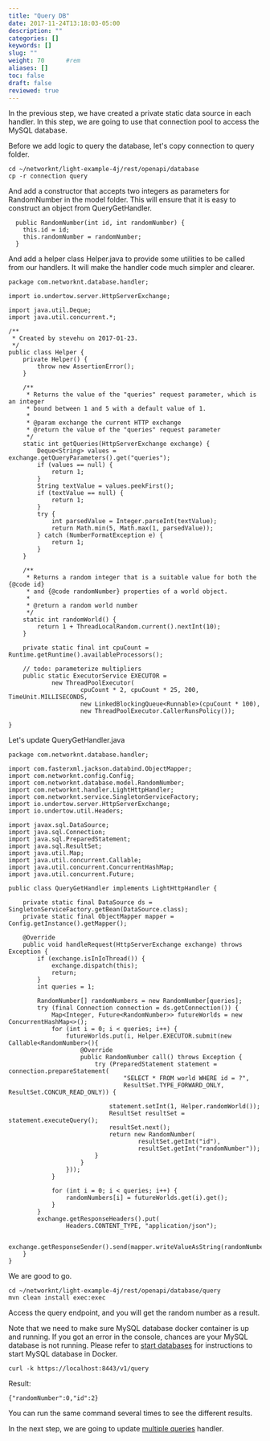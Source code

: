 ```yaml
---
title: "Query DB"
date: 2017-11-24T13:18:03-05:00
description: ""
categories: []
keywords: []
slug: ""
weight: 70      #rem
aliases: []
toc: false
draft: false
reviewed: true
---
```


In the previous step, we have created a private static data source in each handler. In this step, we are going to use that connection pool to access the MySQL database. 

Before we add logic to query the database, let's copy connection to query folder.

```
cd ~/networknt/light-example-4j/rest/openapi/database
cp -r connection query

```

And add a constructor that accepts two integers as parameters for RandomNumber in the model folder. This will ensure that it is easy to construct an object from QueryGetHandler. 

```
  public RandomNumber(int id, int randomNumber) {
    this.id = id;
    this.randomNumber = randomNumber;
  }

```

And add a helper class Helper.java to provide some utilities to be called from our handlers. It will make the handler code much simpler and clearer. 

```
package com.networknt.database.handler;

import io.undertow.server.HttpServerExchange;

import java.util.Deque;
import java.util.concurrent.*;

/**
 * Created by stevehu on 2017-01-23.
 */
public class Helper {
    private Helper() {
        throw new AssertionError();
    }

    /**
     * Returns the value of the "queries" request parameter, which is an integer
     * bound between 1 and 5 with a default value of 1.
     *
     * @param exchange the current HTTP exchange
     * @return the value of the "queries" request parameter
     */
    static int getQueries(HttpServerExchange exchange) {
        Deque<String> values = exchange.getQueryParameters().get("queries");
        if (values == null) {
            return 1;
        }
        String textValue = values.peekFirst();
        if (textValue == null) {
            return 1;
        }
        try {
            int parsedValue = Integer.parseInt(textValue);
            return Math.min(5, Math.max(1, parsedValue));
        } catch (NumberFormatException e) {
            return 1;
        }
    }

    /**
     * Returns a random integer that is a suitable value for both the {@code id}
     * and {@code randomNumber} properties of a world object.
     *
     * @return a random world number
     */
    static int randomWorld() {
        return 1 + ThreadLocalRandom.current().nextInt(10);
    }

    private static final int cpuCount = Runtime.getRuntime().availableProcessors();

    // todo: parameterize multipliers
    public static ExecutorService EXECUTOR =
            new ThreadPoolExecutor(
                    cpuCount * 2, cpuCount * 25, 200, TimeUnit.MILLISECONDS,
                    new LinkedBlockingQueue<Runnable>(cpuCount * 100),
                    new ThreadPoolExecutor.CallerRunsPolicy());

}

```

Let's update QueryGetHandler.java

```
package com.networknt.database.handler;

import com.fasterxml.jackson.databind.ObjectMapper;
import com.networknt.config.Config;
import com.networknt.database.model.RandomNumber;
import com.networknt.handler.LightHttpHandler;
import com.networknt.service.SingletonServiceFactory;
import io.undertow.server.HttpServerExchange;
import io.undertow.util.Headers;

import javax.sql.DataSource;
import java.sql.Connection;
import java.sql.PreparedStatement;
import java.sql.ResultSet;
import java.util.Map;
import java.util.concurrent.Callable;
import java.util.concurrent.ConcurrentHashMap;
import java.util.concurrent.Future;

public class QueryGetHandler implements LightHttpHandler {

    private static final DataSource ds = SingletonServiceFactory.getBean(DataSource.class);
    private static final ObjectMapper mapper = Config.getInstance().getMapper();
    
    @Override
    public void handleRequest(HttpServerExchange exchange) throws Exception {
        if (exchange.isInIoThread()) {
            exchange.dispatch(this);
            return;
        }
        int queries = 1;

        RandomNumber[] randomNumbers = new RandomNumber[queries];
        try (final Connection connection = ds.getConnection()) {
            Map<Integer, Future<RandomNumber>> futureWorlds = new ConcurrentHashMap<>();
            for (int i = 0; i < queries; i++) {
                futureWorlds.put(i, Helper.EXECUTOR.submit(new Callable<RandomNumber>(){
                    @Override
                    public RandomNumber call() throws Exception {
                        try (PreparedStatement statement = connection.prepareStatement(
                                "SELECT * FROM world WHERE id = ?",
                                ResultSet.TYPE_FORWARD_ONLY, ResultSet.CONCUR_READ_ONLY)) {

                            statement.setInt(1, Helper.randomWorld());
                            ResultSet resultSet = statement.executeQuery();
                            resultSet.next();
                            return new RandomNumber(
                                    resultSet.getInt("id"),
                                    resultSet.getInt("randomNumber"));
                        }
                    }
                }));
            }

            for (int i = 0; i < queries; i++) {
                randomNumbers[i] = futureWorlds.get(i).get();
            }
        }
        exchange.getResponseHeaders().put(
                Headers.CONTENT_TYPE, "application/json");

        exchange.getResponseSender().send(mapper.writeValueAsString(randomNumbers[0]));
    }
}

```


We are good to go.

```
cd ~/networknt/light-example-4j/rest/openapi/database/query
mvn clean install exec:exec
```

Access the query endpoint, and you will get the random number as a result.

Note that we need to make sure MySQL database docker container is up and running. If you got an error in the console, chances are your MySQL database is not running. Please refer to [start databases][] for instructions to start MySQL database in Docker. 


```
curl -k https://localhost:8443/v1/query
```

Result:

```
{"randomNumber":0,"id":2}
```

You can run the same command several times to see the different results.

In the next step, we are going to update [multiple queries][] handler.

[start databases]: /tutorial/rest/openapi/database/startdb/
[multiple queries]: /tutorial/rest/openapi/database/multiple-queries/
